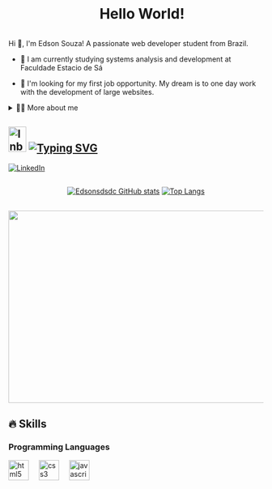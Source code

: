 
<!--título-->
<div id="user-content-toc">
  <ul align="center">
    <summary><h1 style="display: inline-block">Hello World!</h1></summary>
</div>

<!-- Presentation -->
<p>
  Hi 👋, I'm Edson Souza! A passionate web developer student from Brazil.

  - 🌱 I am currently studying systems analysis and development at Faculdade Estacio de Sá

  - 🔭 I'm looking for my first job opportunity. My dream is to one day work with the development of large websites.
</p>

<!-- Dropdown -->
<details>
  <summary>👨‍💻 More about me</summary>

  - 💬 I am 23 years old, currently living in Brazil.

</details>

## <img src="https://raw.githubusercontent.com/Tarikul-Islam-Anik/Telegram-Animated-Emojis/main/Objects/Inbox%20Tray.webp" alt="Inbox Tray" width="35" height="50" /> [![Typing SVG](https://readme-typing-svg.demolab.com?font=Fira+Code&weight=500&size=35&pause=1000&color=F7F7F7&multiline=true&random=true&width=435&lines=Contact)](https://git.io/typing-svg)
<!-- Links -->
[![LinkedIn](https://img.shields.io/badge/LinkedIn-0077B5?style=for-the-badge&logo=linkedin&logoColor=white)](https://www.linkedin.com/in/edson-souza-dos-santos-da-costa-246520215/)

##
<!-- GithubStats -->
<div align="center">
  
[![Edsonsdsdc GitHub stats](https://github-readme-stats.vercel.app/api?username=Edsonsdsdc&theme=darcula&show_icons=true)](https://github.com/anuraghazra/github-readme-stats)
[![Top Langs](https://github-readme-stats.vercel.app/api/top-langs/?username=Edsonsdsdc&theme=darcula)](https://github.com/Edsonsdsdc/github-readme-stats)

</div>

##

<!-- GIF -->
<p>
<img src="https://media2.giphy.com/media/v1.Y2lkPTc5MGI3NjExcDJjNDd2aWpsaWdhbzR6YnRqNXpzd2R6bHk5eGJ1MmM1Y3R2czhpaSZlcD12MV9pbnRlcm5hbF9naWZfYnlfaWQmY3Q9Zw/eHLql3sQLamRO/giphy.gif" width="1000" height="380" frameBorder="0" class="giphy-embed" allowFullScreen>
</p>

## 🔥 Skills
<!-- Skills: Programming Languages -->
  <div style="flex-basis: 48%;">
    <h3>Programming Languages</h3>
  <img src="https://cdn.jsdelivr.net/gh/devicons/devicon/icons/html5/html5-original.svg" height="40" alt="html5 logo"  />
  <img width="12" />
  <img src="https://cdn.jsdelivr.net/gh/devicons/devicon/icons/css3/css3-original.svg" height="40" alt="css3 logo"  />
  <img width="12" />
  <img src="https://cdn.jsdelivr.net/gh/devicons/devicon/icons/javascript/javascript-original.svg" height="40" alt="javascript logo"  />
</div>


  
  

